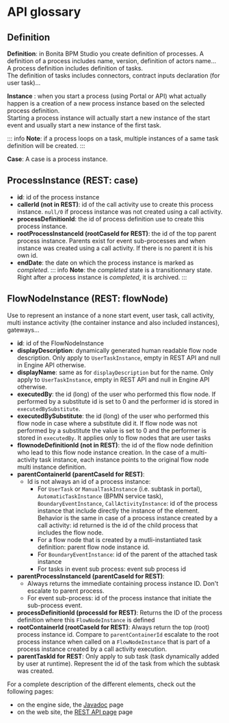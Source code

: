 # API glossary

## Definition

**Definition**: in Bonita BPM Studio you create definition of processes. A definition of a process includes name, version, definition of actors name...  
A process definition includes definition of tasks.  
The definition of tasks includes connectors, contract inputs declaration (for user task)...

**Instance** : when you start a process (using Portal or API) what actually happen is a creation of a new process instance based on the selected process definition.  
Starting a process instance will actually start a new instance of the start event and usually start a new instance of the first task.

::: info
**Note**: if a process loops on a task, multiple instances of a same task definition will be created.
:::

**Case**: A case is a process instance.

## ProcessInstance (REST: case)

* **id**: id of the process instance
* **callerId (not in REST)**: id of the call activity use to create this process instance. `null/0` if process instance was not created using a call activity.
* **processDefinitionId**: the id of process definition use to create this process instance.
* **rootProcessInstanceId (rootCaseId for REST)**: the id of the top parent process instance. Parents exist for event sub-processes and when instance was created using a call activity. If there is no parent it is his own id.
* **endDate**: the date on which the process instance is marked as _completed_.
  ::: info
  **Note**: the _completed_ state is a transitionnary state. Right after a process instance is _completed_, it is archived.
  :::

## FlowNodeInstance (REST: flowNode)

Use to represent an instance of a none start event, user task, call activity, multi instance activity (the container instance and also included instances), gateways...

* **id**: id of the FlowNodeInstance
* **displayDescription**: dynamically generated human readable flow node description. Only apply to `UserTaskInstance`, empty in REST API and null in Engine API otherwise.
* **displayName**: same as for `displayDescription` but for the name. Only apply to `UserTaskInstance`, empty in REST API and null in Engine API otherwise.
* **executedBy**: the id (long) of the user who performed this flow node. If performed by a substitute id is set to 0 and the performer id is stored in `executedBySubstitute`.
* **executedBySubstitute**: the id (long) of the user who performed this flow node in case where a substitute did it. If flow node was not performed by a substitute the value is set to 0 and the performer is stored in `executedBy`. It applies only to flow nodes that are user tasks
* **flownodeDefinitionId (not in REST)**: the id of the flow node definition who lead to this flow node instance creation. In the case of a multi-activity task instance, each instance points to the original flow node multi instance definition.
* **parentContainerId (parentCaseId for REST)**:
  * Id is not always an id of a process instance:
    * For `UserTask` or `ManualTaskInstance` (i.e. subtask in portal), `AutomaticTaskInstance` (BPMN service task), `BoundaryEventInstance`, `CallActivityInstance`: id of the process instance that include directly the instance of the element. Behavior is the same in case of a process instance created by a call activity: id returned is the id of the child process that includes the flow node.
    * For a flow node that is created by a mutli-instantiated task definition: parent flow node instance id.
    * For `BoundaryEventInstance`: id of the parent of the attached task instance
    * For tasks in event sub process: event sub process id
* **parentProcessInstanceId (parentCaseId for REST)**:
  * Always returns the immediate containing process instance ID. Don't escalate to parent process.
  * For event sub-process: id of the process instance that initiate the sub-process event.
* **processDefinitionId (processId for REST)**: Returns the ID of the process definition where this `FlowNodeInstance` is defined
* **rootContainerId (rootCaseId for REST)**: Always return the top (root) process instance id. Compare to `parentContainerId` escalate to the root process instance when called on a `FlowNodeInstance` that is part of a process instance created by a call activity execution.
* **parentTaskId for REST**: Only apply to sub task (task dynamically added by user at runtime). Represent the id of the task from which the subtask was created.

For a complete description of the different elements, check out the following pages:
* on the engine side, the [Javadoc](http://documentation.bonitasoft.com/javadoc/api/${varVersion}/index.html) page
* on the web site, the [REST API page](_rest-api.md) page
